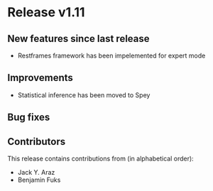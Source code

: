 # Release v1.11

## New features since last release

* Restframes framework has been impelemented for expert mode

## Improvements

* Statistical inference has been moved to Spey

## Bug fixes

## Contributors

This release contains contributions from (in alphabetical order):

* Jack Y. Araz
* Benjamin Fuks